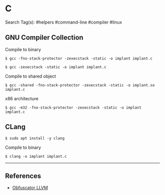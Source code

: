 # C

Search Tag(s): #helpers #command-line #compiler #linux

## GNU Compiler Collection

Compile to binary

```
$ gcc -fno-stack-protector -zexecstack -static -o implant implant.c

$ gcc -zexecstack -static -o implant implant.c
```

Compile to shared object

```
$ gcc -shared -fno-stack-protector -zexecstack -static -o implant.so implant.c
```

x86 architecture

```
$ gcc -m32 -fno-stack-protector -zexecstack -static -o implant implant.c
```

## CLang

```
$ sudo apt install -y clang
```

Compile to binary

```
$ clang -o implant implant.c
```

---
## References

- [Obfuscator LLVM](https://github.com/obfuscator-llvm/obfuscator)